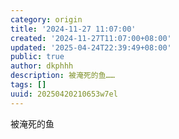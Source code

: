 ```yaml
---
category: origin
title: '2024-11-27 11:07:00'
created: '2024-11-27T11:07:00+08:00'
updated: '2025-04-24T22:39:49+08:00'
public: true
author: dkphhh
description: 被淹死的鱼……
tags: []
uuid: 20250420210653w7el
---
```


被淹死的鱼
